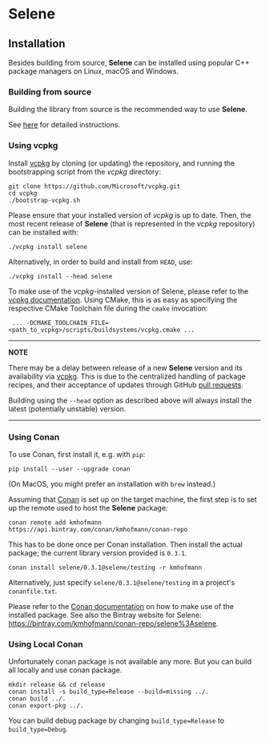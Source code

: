 # Selene

## Installation

Besides building from source, **Selene** can be installed using popular C++ package managers on Linux, macOS and Windows.

### Building from source

Building the library from source is the recommended way to use **Selene**.

See [here](building.md) for detailed instructions.

### Using vcpkg

Install [vcpkg](https://github.com/Microsoft/vcpkg) by cloning (or updating) the repository, and running the
bootstrapping script from the *vcpkg* directory:

    git clone https://github.com/Microsoft/vcpkg.git
    cd vcpkg
    ./bootstrap-vcpkg.sh

Please ensure that your installed version of *vcpkg* is up to date.
Then, the most recent release of **Selene** (that is represented in the *vcpkg* repository) can be installed with:

    ./vcpkg install selene

Alternatively, in order to build and install from `HEAD`, use:

    ./vcpkg install --head selene

To make use of the *vcpkg*-installed version of Selene, please refer to the [vcpkg documentation](https://vcpkg.readthedocs.io/).
Using CMake, this is as easy as specifying the respective CMake Toolchain file during the `cmake` invocation:

     ... -DCMAKE_TOOLCHAIN_FILE=<path_to_vcpkg>/scripts/buildsystems/vcpkg.cmake ...

---
**NOTE**

There may be a delay between release of a new **Selene** version and its availability via
[vcpkg](https://github.com/Microsoft/vcpkg).
This is due to the centralized handling of package recipes, and their acceptance of updates through GitHub
[pull requests](https://github.com/Microsoft/vcpkg/pulls?utf8=%E2%9C%93&q=is%3Apr+selene).

Building using the `--head` option as described above will always install the latest (potentially unstable) version. 

---

### Using Conan

To use Conan, first install it, e.g. with `pip`:

    pip install --user --upgrade conan

(On MacOS, you might prefer an installation with `brew` instead.)

Assuming that [Conan](https://conan.io/) is set up on the target machine, the first step is to set up the remote
used to host the **Selene** package:

    conan remote add kmhofmann https://api.bintray.com/conan/kmhofmann/conan-repo

This has to be done once per Conan installation.
Then install the actual package; the current library version provided is `0.3.1`.

    conan install selene/0.3.1@selene/testing -r kmhofmann

Alternatively, just specify `selene/0.3.1@selene/testing` in a project's `conanfile.txt`.

Please refer to the [Conan documentation](http://docs.conan.io/) on how to make use of the installed package. 
See also the Bintray website for Selene: https://bintray.com/kmhofmann/conan-repo/selene%3Aselene.

### Using Local Conan

Unfortunately conan package is not available any more. But you can build all locally and use conan package.

    mkdir release && cd release
    conan install -s build_type=Release --build=missing ../.
    conan build ../.
    conan export-pkg ../.

You can build debug package by changing `build_type=Release` to `build_type=Debug`.
